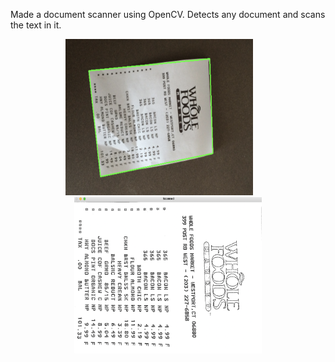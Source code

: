 Made a document scanner using OpenCV. Detects any document and scans the text in it.
<p align="center">
<img src="detect.png" width="300" height="250" title="Detect image">&nbsp;&nbsp;&nbsp;&nbsp;&nbsp;&nbsp;&nbsp;<img src="scanned.jpg" width="300" height="250" title="Scanned Image">
</p>


